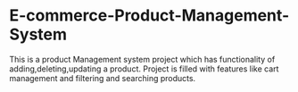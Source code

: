 # E-commerce-Product-Management-System
This is a product Management system project which has functionality of adding,deleting,updating a product. Project is filled with features like cart management and filtering and searching products.

